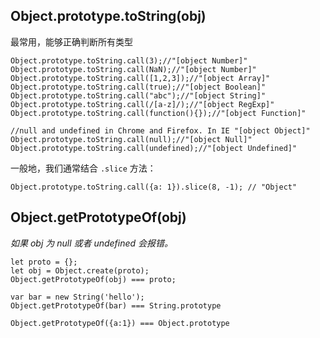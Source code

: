 ## Object.prototype.toString(obj)
最常用，能够正确判断所有类型
````
Object.prototype.toString.call(3);//"[object Number]"
Object.prototype.toString.call(NaN);//"[object Number]"
Object.prototype.toString.call([1,2,3]);//"[object Array]"
Object.prototype.toString.call(true);//"[object Boolean]"
Object.prototype.toString.call("abc");//"[object String]"
Object.prototype.toString.call(/[a-z]/);//"[object RegExp]"
Object.prototype.toString.call(function(){});//"[object Function]"

//null and undefined in Chrome and Firefox. In IE "[object Object]" 
Object.prototype.toString.call(null);//"[object Null]"
Object.prototype.toString.call(undefined);//"[object Undefined]"
````
一般地，我们通常结合 `.slice` 方法：
````
Object.prototype.toString.call({a: 1}).slice(8, -1); // "Object"
````
## Object.getPrototypeOf(obj)
*如果 obj 为 null 或者 undefined 会报错。*
````
let proto = {};
let obj = Object.create(proto);
Object.getPrototypeOf(obj) === proto;

var bar = new String('hello'); 
Object.getPrototypeOf(bar) === String.prototype

Object.getPrototypeOf({a:1}) === Object.prototype
````